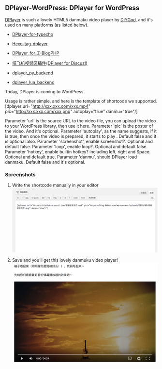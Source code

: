 ## DPlayer-WordPress: DPlayer for WordPress

[DPlayer](https://github.com/DIYgod/DPlayer) is such a lovely HTML5 danmaku video player by [DIYGod](https://github.com/DIYgod), and it's used on many platforms (as listed below). 
- [DPlayer-for-typecho](https://github.com/volio/DPlayer-for-typecho)

- [Hexo-tag-dplayer](https://github.com/NextMoe/hexo-tag-dplayer)

- [DPlayer_for_Z-BlogPHP](https://github.com/fghrsh/DPlayer_for_Z-BlogPHP)

- [纸飞机视频区插件(DPlayer for Discuz!)](https://coding.net/u/Click_04/p/video/git)

- [dplayer_py_backend](https://github.com/dixyes/dplayer_py_backend)

- [dplayer_lua_backend](https://github.com/dixyes/dplayer_lua_backend)

Today, DPlayer is coming to WordPress.

Usage is rather simple, and here is the template of shortcode we supported.
[dplayer url="http://xxx.xxx.com/xxx.mp4" pic="http://xxx.xxx.com/xxx.png" autoplay="true" danmu="true"/]

Parameter 'url' is the source URL to the video file, you can upload the video to your WordPress library, then use it here.
Parameter 'pic' is the poster of the video. And it's optional.
Parameter 'autoplay', as the name suggests, if it is true, then once the video is prepared, it starts to play . Default false and it is optional also.
Parameter 'screenshot', enable screenshot?. Optional and default false.
Parameter 'loop', enable loop?. Optional and default false.
Parameter 'hotkey', enable builtin hotkey? including left, right and Space. Optional and default true.
Parameter 'danmu', should DPlayer load danmaku. Default false and it's optional.

### Screenshots

1. Write the shortcode manually in your editor
![Screenshot 1](https://raw.githubusercontent.com/BlueCocoa/DPlayer-WordPress/master/assets/screenshot-1.png)

2. Save and you’ll get this lovely danmuku video player!
![Screenshot 2](https://raw.githubusercontent.com/BlueCocoa/DPlayer-WordPress/master/assets/screenshot-2.png)
